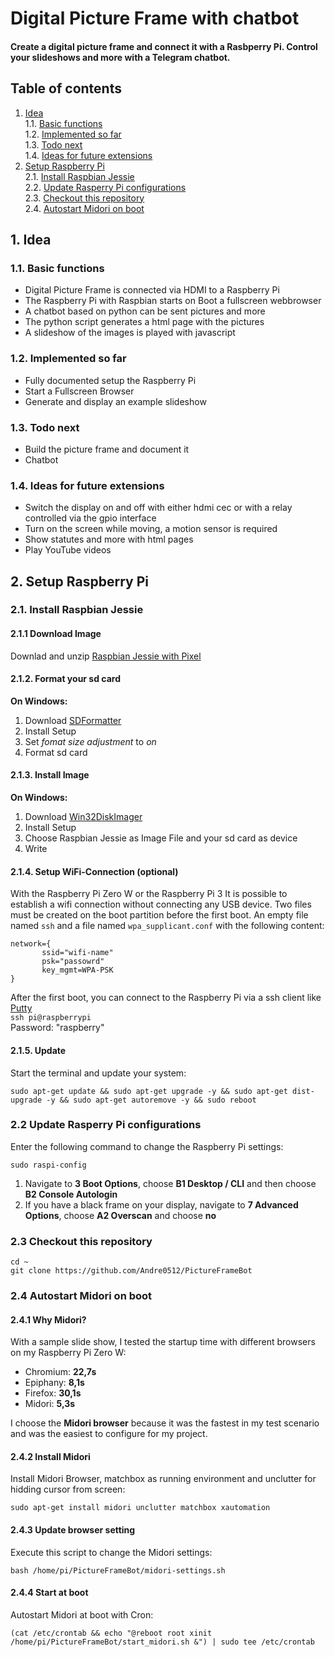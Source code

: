 # Digital Picture Frame with chatbot
#### Create a digital picture frame and connect it with a Rasbperry Pi. Control your slideshows and more with a Telegram chatbot.

## Table of contents
1. [Idea](#1-idea)  
 1.1. [Basic functions](#11-basic-functions)  
 1.2. [Implemented so far](#12-implemented-so-far)  
 1.3. [Todo next](#13-todo-next)  
 1.4. [Ideas for future extensions](#14-ideas-for-future-extensions)  
2. [Setup Raspberry Pi](#2-setup-raspberry-pi)  
 2.1. [Install Raspbian Jessie](#21-install-raspbian-jessie)  
 2.2. [Update Rasperry Pi configurations](#22-update-rasperry-pi-configurations)  
 2.3. [Checkout this repository](#23-checkout-this-repository)  
 2.4. [Autostart Midori on boot](#24-autostart-midori-on-boot)  

## 1. Idea 

### 1.1. Basic functions

* Digital Picture Frame is connected via HDMI to a Raspberry Pi
* The Raspberry Pi with Raspbian starts on Boot a fullscreen webbrowser 
* A chatbot based on python can be sent pictures and more
* The python script generates a html page with the pictures
* A slideshow of the images is played with javascript

### 1.2. Implemented so far

* Fully documented setup the Raspberry Pi
* Start a Fullscreen Browser
* Generate and display an example slideshow

### 1.3. Todo next
* Build the picture frame and document it
* Chatbot

### 1.4. Ideas for future extensions

* Switch the display on and off with either hdmi cec or with a relay controlled via the gpio interface
* Turn on the screen while moving, a motion sensor is required
* Show statutes and more with html pages
* Play YouTube videos


## 2. Setup Raspberry Pi

### 2.1. Install Raspbian Jessie

#### 2.1.1 Download Image 
Downlad and unzip [Raspbian Jessie with Pixel](https://www.raspberrypi.org/downloads/raspbian/)

#### 2.1.2. Format your sd card 
__On Windows:__
1. Download [SDFormatter](https://www.sdcard.org/downloads/formatter_4/)
2. Install Setup
3. Set _fomat size adjustment_ to _on_
4. Format sd card 

#### 2.1.3. Install Image 
__On Windows:__
1. Download [Win32DiskImager](https://sourceforge.net/projects/win32diskimager/)
2. Install Setup
3. Choose Raspbian Jessie as Image File and your sd card as device
4. Write

#### 2.1.4. Setup WiFi-Connection (optional) 
With the Raspberry Pi Zero W or the Raspberry Pi 3 It is possible to establish a wifi connection without connecting any USB device. Two files must be created on the boot partition before the first boot. An empty file named `ssh` and a file named `wpa_supplicant.conf` with the following content:
```
network={
       ssid="wifi-name"
       psk="passowrd"
       key_mgmt=WPA-PSK
}
```
After the first boot, you can connect to the Raspberry Pi via a ssh client like [Putty](http://www.putty.org/)  
`ssh pi@raspberrypi`  
Password: "raspberry"

#### 2.1.5. Update   
Start the terminal and update your system: 
```
sudo apt-get update && sudo apt-get upgrade -y && sudo apt-get dist-upgrade -y && sudo apt-get autoremove -y && sudo reboot
```

### 2.2 Update Rasperry Pi configurations
Enter the following command to change the Raspberry Pi settings:
```
sudo raspi-config
```

1. Navigate to **3 Boot Options**, choose **B1 Desktop / CLI** and then choose **B2 Console Autologin**
2. If you have a black frame on your display, navigate to **7 Advanced Options**, choose **A2 Overscan** and choose **no**

### 2.3 Checkout this repository
```
cd ~
git clone https://github.com/Andre0512/PictureFrameBot
```

### 2.4 Autostart Midori on boot

#### 2.4.1 Why Midori?
With a sample slide show, I tested the startup time with different browsers on my Raspberry Pi Zero W:  
* Chromium: **22,7s**
* Epiphany: **8,1s**
* Firefox:  **30,1s**
* Midori:   **5,3s**

I choose the **Midori browser** because it was the fastest in my test scenario and was the easiest to configure for my project.

#### 2.4.2 Install Midori
Install Midori Browser, matchbox as running environment and unclutter for hidding cursor from screen:
```
sudo apt-get install midori unclutter matchbox xautomation
```

#### 2.4.3 Update browser setting
Execute this script to change the Midori settings:
```
bash /home/pi/PictureFrameBot/midori-settings.sh
```

#### 2.4.4 Start at boot
Autostart Midori at boot with Cron:  
```
(cat /etc/crontab && echo "@reboot root xinit /home/pi/PictureFrameBot/start_midori.sh &") | sudo tee /etc/crontab
```
